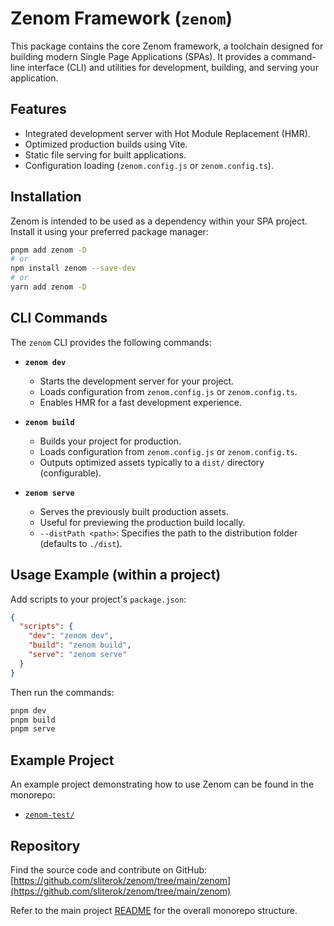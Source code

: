 # Zenom Framework (`zenom`)

This package contains the core Zenom framework, a toolchain designed for building modern Single Page Applications (SPAs). It provides a command-line interface (CLI) and utilities for development, building, and serving your application.

## Features

- Integrated development server with Hot Module Replacement (HMR).
- Optimized production builds using Vite.
- Static file serving for built applications.
- Configuration loading (`zenom.config.js` or `zenom.config.ts`).

## Installation

Zenom is intended to be used as a dependency within your SPA project. Install it using your preferred package manager:

```bash
pnpm add zenom -D
# or
npm install zenom --save-dev
# or
yarn add zenom -D
```

## CLI Commands

The `zenom` CLI provides the following commands:

- **`zenom dev`**

  - Starts the development server for your project.
  - Loads configuration from `zenom.config.js` or `zenom.config.ts`.
  - Enables HMR for a fast development experience.

- **`zenom build`**

  - Builds your project for production.
  - Loads configuration from `zenom.config.js` or `zenom.config.ts`.
  - Outputs optimized assets typically to a `dist/` directory (configurable).

- **`zenom serve`**
  - Serves the previously built production assets.
  - Useful for previewing the production build locally.
  - `--distPath <path>`: Specifies the path to the distribution folder (defaults to `./dist`).

## Usage Example (within a project)

Add scripts to your project's `package.json`:

```json
{
  "scripts": {
    "dev": "zenom dev",
    "build": "zenom build",
    "serve": "zenom serve"
  }
}
```

Then run the commands:

```bash
pnpm dev
pnpm build
pnpm serve
```

## Example Project

An example project demonstrating how to use Zenom can be found in the monorepo:

- [`zenom-test/`](https://github.com/sliterok/zenom/tree/main/zenom-test)

## Repository

Find the source code and contribute on GitHub: [https://github.com/sliterok/zenom/tree/main/zenom](https://github.com/sliterok/zenom/tree/main/zenom)

Refer to the main project [README](../README.md) for the overall monorepo structure.
